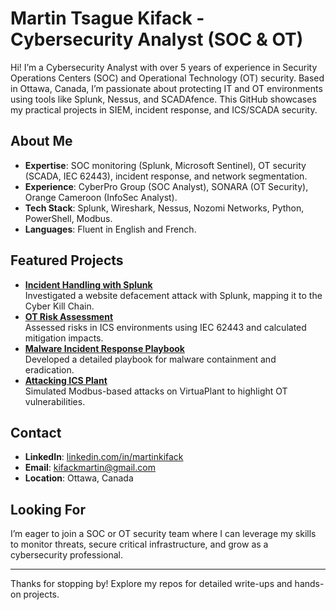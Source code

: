# Martin Tsague Kifack - Cybersecurity Analyst (SOC & OT)

Hi! I’m a Cybersecurity Analyst with over 5 years of experience in Security Operations Centers (SOC) and Operational Technology (OT) security. Based in Ottawa, Canada, I’m passionate about protecting IT and OT environments using tools like Splunk, Nessus, and SCADAfence. This GitHub showcases my practical projects in SIEM, incident response, and ICS/SCADA security.

## About Me
- **Expertise**: SOC monitoring (Splunk, Microsoft Sentinel), OT security (SCADA, IEC 62443), incident response, and network segmentation.
- **Experience**: CyberPro Group (SOC Analyst), SONARA (OT Security), Orange Cameroon (InfoSec Analyst).
- **Tech Stack**: Splunk, Wireshark, Nessus, Nozomi Networks, Python, PowerShell, Modbus.
- **Languages**: Fluent in English and French.

## Featured Projects
- **[Incident Handling with Splunk](https://github.com/martin199530/Martin/tree/main/SIEM_Lab)**  
  Investigated a website defacement attack with Splunk, mapping it to the Cyber Kill Chain.
- **[OT Risk Assessment](https://github.com/martin199530/Martin/tree/main/ICS-OT-CyberSecurity)**  
  Assessed risks in ICS environments using IEC 62443 and calculated mitigation impacts.
- **[Malware Incident Response Playbook](https://github.com/martin199530/Martin/tree/main/Malware%20-%20Incident%20Response%20Playbook)**  
  Developed a detailed playbook for malware containment and eradication.
- **[Attacking ICS Plant](https://github.com/martin199530/Martin/tree/main/ICS-OT-CyberSecurity)**  
  Simulated Modbus-based attacks on VirtuaPlant to highlight OT vulnerabilities.

## Contact
- **LinkedIn**: [linkedin.com/in/martinkifack](https://linkedin.com/in/martinkifack)
- **Email**: kifackmartin@gmail.com
- **Location**: Ottawa, Canada

## Looking For
I’m eager to join a SOC or OT security team where I can leverage my skills to monitor threats, secure critical infrastructure, and grow as a cybersecurity professional.

---

Thanks for stopping by! Explore my repos for detailed write-ups and hands-on projects.

